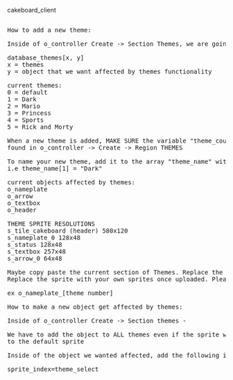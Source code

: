 cakeboard_client
<pre>

How to add a new theme:

Inside of o_controller Create -> Section Themes, we are going to add our theme to the Array database

database_themes[x, y]
x = themes
y = object that we want affected by themes functionality

current themes:
0 = default
1 = Dark
2 = Mario
3 = Princess
4 = Sports
5 = Rick and Morty

When a new theme is added, MAKE SURE the variable "theme_count" is updated accordingly
found in o_controller -> Create -> Region THEMES

To name your new theme, add it to the array "theme_name" with your X value as the number of your theme
i.e theme_name[1] = "Dark" 

current objects affected by themes:
o_nameplate
o_arrow
o_textbox
o_header

THEME SPRITE RESOLUTIONS
s_tile_cakeboard (header) 580x120
s_nameplate_0 128x48
s_status 128x48
s_textbox 257x48
s_arrow_0 64x48

Maybe copy paste the current section of Themes. Replace the X value with your theme value
Replace the sprite with your own sprites once uploaded. Please use the following naming convention:

ex o_nameplate_[theme number]

How to make a new object get affected by themes:

Inside of o_controller Create -> Section themes - 

We have to add the object to ALL themes even if the sprite will not change. At the very least make it return
to the default sprite

Inside of the object we wanted affected, add the following in the Create event:

sprite_index=theme_select


</pre>
